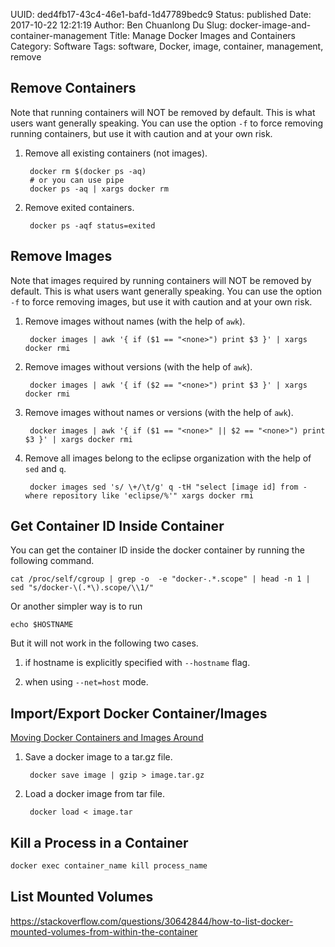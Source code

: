 UUID: ded4fb17-43c4-46e1-bafd-1d47789bedc9
Status: published
Date: 2017-10-22 12:21:19
Author: Ben Chuanlong Du
Slug: docker-image-and-container-management
Title: Manage Docker Images and Containers 
Category: Software
Tags: software, Docker, image, container, management, remove

## Remove Containers

Note that running containers will NOT be removed by default.
This is what users want generally speaking. 
You can use the option `-f` to force removing running containers,
but use it with caution and at your own risk.

1. Remove all existing containers (not images).

        docker rm $(docker ps -aq)
        # or you can use pipe
        docker ps -aq | xargs docker rm

2. Remove exited containers.

        docker ps -aqf status=exited


## Remove Images

Note that images required by running containers will NOT be removed by default.
This is what users want generally speaking. 
You can use the option `-f` to force removing images,
but use it with caution and at your own risk.

1. Remove images without names (with the help of `awk`).

        docker images | awk '{ if ($1 == "<none>") print $3 }' | xargs docker rmi


2. Remove images without versions (with the help of `awk`).

        docker images | awk '{ if ($2 == "<none>") print $3 }' | xargs docker rmi


3. Remove images without names or versions (with the help of `awk`).

        docker images | awk '{ if ($1 == "<none>" || $2 == "<none>") print $3 }' | xargs docker rmi

4. Remove all images belong to the eclipse organization with the help of `sed` and `q`. 

        docker images sed 's/ \+/\t/g' q -tH "select [image id] from - where repository like 'eclipse/%'" xargs docker rmi 

## Get Container ID Inside Container

You can get the container ID inside the docker container 
by running the following command.

    cat /proc/self/cgroup | grep -o  -e "docker-.*.scope" | head -n 1 | sed "s/docker-\(.*\).scope/\\1/"

Or another simpler way is to run

    echo $HOSTNAME

But it will not work in the following two cases. 

1. if hostname is explicitly specified with `--hostname` flag. 

2. when using `--net=host` mode.


## Import/Export Docker Container/Images

[Moving Docker Containers and Images Around](https://blog.giantswarm.io/moving-docker-container-images-around/)

1. Save a docker image to a tar.gz file.

        docker save image | gzip > image.tar.gz


2. Load a docker image from tar file.

        docker load < image.tar


## Kill a Process in a Container

```sh
docker exec container_name kill process_name
```
## List Mounted Volumes 

<https://stackoverflow.com/questions/30642844/how-to-list-docker-mounted-volumes-from-within-the-container>
